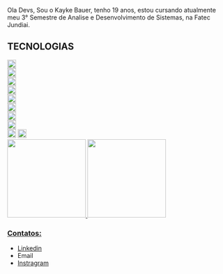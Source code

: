 <!DOCTYPE html>
<html lang="pt-br">
<head>

<link rel="stylesheet" href="https://cdn.jsdelivr.net/gh/devicons/devicon@v2.15.1/devicon.min.css">

<!-- in your body -->

</head>
<body>

Ola Devs, Sou o Kayke Bauer, tenho 19 anos, estou cursando atualmente meu 3° Semestre de Analise e Desenvolvimento de Sistemas, na Fatec Jundiai.

<h2>TECNOLOGIAS</h2>
<div>
<i class="devicon-devicon-plain">
<img src="https://cdn.jsdelivr.net/gh/devicons/devicon/icons/adonisjs/adonisjs-original.svg" width="20px" heigth="20px"/>
</i>
<br>
<img src="https://cdn.jsdelivr.net/gh/devicons/devicon/icons/adonisjs/adonisjs-original.svg" width="20px" heigth="20px"/>
<br>
<img src="https://cdn.jsdelivr.net/gh/devicons/devicon/icons/adonisjs/adonisjs-original.svg" width="20px" heigth="20px"/>
<br>
<img src="https://cdn.jsdelivr.net/gh/devicons/devicon/icons/adonisjs/adonisjs-original.svg" width="20px" heigth="20px"/>
<br>
<img src="https://cdn.jsdelivr.net/gh/devicons/devicon/icons/adonisjs/adonisjs-original.svg" width="20px" heigth="20px"/>
<br>
<img src="https://cdn.jsdelivr.net/gh/devicons/devicon/icons/adonisjs/adonisjs-original.svg" width="20px" heigth="20px"/>
<br>
<img src="https://cdn.jsdelivr.net/gh/devicons/devicon/icons/adonisjs/adonisjs-original.svg" width="20px" heigth="20px"/>
<br>
<img src="https://cdn.jsdelivr.net/gh/devicons/devicon/icons/adonisjs/adonisjs-original.svg" width="20px" heigth="20px"/>
<br>
<img src="https://cdn.jsdelivr.net/gh/devicons/devicon/icons/adonisjs/adonisjs-original.svg" width="20px" heigth="20px"/>

<img src="https://cdn.jsdelivr.net/gh/devicons/devicon/icons/adonisjs/adonisjs-original.svg" width="20px" heigth="20px"/>
</i>

 </div>
<div>
<a href="https://github.com/Kbauer23">
<img height="180em" src="https://github-readme-stats.vercel.app/api/top-langs/?username=Kbauer23&layout=compact&langs_count=7&theme=dracula"/>
<img height="180em" src="https://github-readme-stats.vercel.app/api?username=Kbauer23&show_icons=true&theme=dracula&include_all_commits=true&count_private=true"/>
</div>
<div>
  <h3>Contatos:</h3>
  <ul>
    <li>
      <a href="https://www.linkedin.com/in/kayke-bauer-santana-marins-94294a192/">Linkedin</a>
    </li>
    <li>Email</li>
    <li><a href="https://www.instagram.com/kbauer.marins/">Instragram </a></li>

  </ul>
</div>

</body>
</html>
